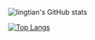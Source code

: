 ![lingtian's GitHub stats](https://github-readme-stats.vercel.app/api?username=lingtian152&count_private=true)

[![Top Langs](https://github-readme-stats.vercel.app/api/top-langs/?username=lingtian152)](https://github.com/anuraghazra/github-readme-stats)
